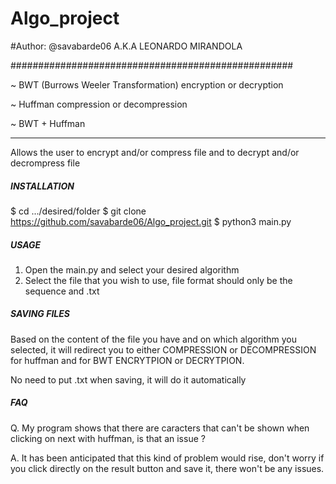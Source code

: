 # Algo_project
#Author: @savabarde06 A.K.A LEONARDO MIRANDOLA

###################################################

~ BWT (Burrows Weeler Transformation) encryption or decryption

~ Huffman compression or decompression

~ BWT + Huffman

***************************************************

Allows the user to encrypt and/or compress file and to decrypt and/or decrompress
file

##### INSTALLATION #####

$ cd .../desired/folder
$ git clone https://github.com/savabarde06/Algo_project.git
$ python3 main.py

##### USAGE #####

1. Open the main.py and select your desired algorithm
2. Select the file that you wish to use, file format should only be the sequence and .txt

##### SAVING FILES #####

Based on the content of the file you have and on which algorithm you selected, it
will redirect you to either COMPRESSION or DECOMPRESSION for huffman and for BWT
ENCRYTPION or DECRYTPION.

No need to put .txt when saving, it will do it automatically

##### FAQ #####

Q. My program shows that there are caracters that can't be shown when clicking on next
   with huffman, is that an issue ?

A. It has been anticipated that this kind of problem would rise, don't worry if
   you click directly on the result button and save it, there won't be any issues.
